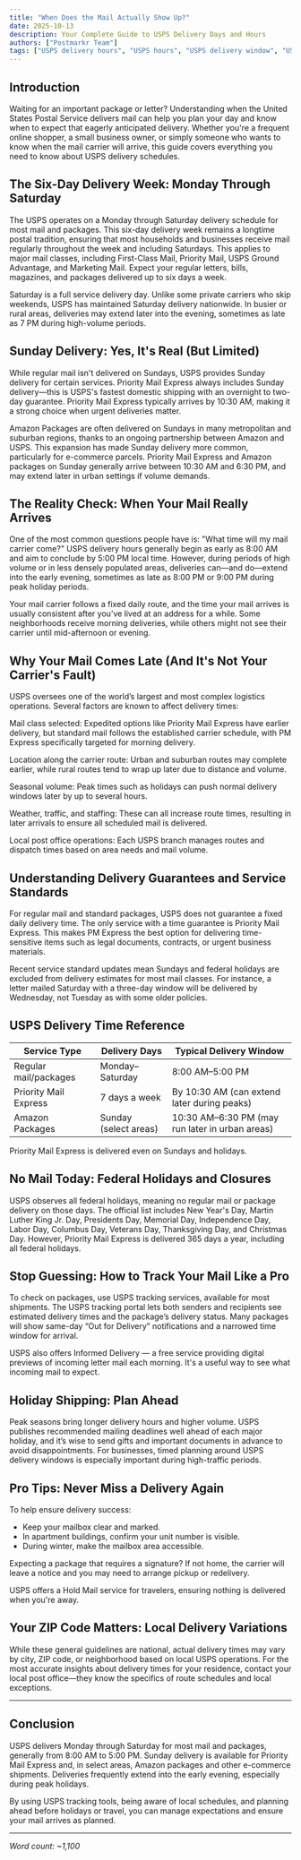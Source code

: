 ```yaml
---
title: "When Does the Mail Actually Show Up?"
date: 2025-10-13
description: Your Complete Guide to USPS Delivery Days and Hours
authors: ["Postmarkr Team"]
tags: ["USPS delivery hours", "USPS hours", "USPS delivery window", "USPS delivery days"]
---
```


## Introduction

Waiting for an important package or letter? Understanding when the United States Postal Service delivers mail can help you plan your day and know when to expect that eagerly anticipated delivery. Whether you're a frequent online shopper, a small business owner, or simply someone who wants to know when the mail carrier will arrive, this guide covers everything you need to know about USPS delivery schedules.

## The Six-Day Delivery Week: Monday Through Saturday
The USPS operates on a Monday through Saturday delivery schedule for most mail and packages. This six-day delivery week remains a longtime postal tradition, ensuring that most households and businesses receive mail regularly throughout the week and including Saturdays. This applies to major mail classes, including First-Class Mail, Priority Mail, USPS Ground Advantage, and Marketing Mail. Expect your regular letters, bills, magazines, and packages delivered up to six days a week.

Saturday is a full service delivery day. Unlike some private carriers who skip weekends, USPS has maintained Saturday delivery nationwide. In busier or rural areas, deliveries may extend later into the evening, sometimes as late as 7 PM during high-volume periods.

## Sunday Delivery: Yes, It's Real (But Limited)
While regular mail isn't delivered on Sundays, USPS provides Sunday delivery for certain services. Priority Mail Express always includes Sunday delivery—this is USPS's fastest domestic shipping with an overnight to two-day guarantee. Priority Mail Express typically arrives by 10:30 AM, making it a strong choice when urgent deliveries matter.

Amazon Packages are often delivered on Sundays in many metropolitan and suburban regions, thanks to an ongoing partnership between Amazon and USPS. This expansion has made Sunday delivery more common, particularly for e-commerce parcels. Priority Mail Express and Amazon packages on Sunday generally arrive between 10:30 AM and 6:30 PM, and may extend later in urban settings if volume demands.

## The Reality Check: When Your Mail Really Arrives
One of the most common questions people have is: "What time will my mail carrier come?" USPS delivery hours generally begin as early as 8:00 AM and aim to conclude by 5:00 PM local time. However, during periods of high volume or in less densely populated areas, deliveries can—and do—extend into the early evening, sometimes as late as 8:00 PM or 9:00 PM during peak holiday periods.

Your mail carrier follows a fixed daily route, and the time your mail arrives is usually consistent after you’ve lived at an address for a while. Some neighborhoods receive morning deliveries, while others might not see their carrier until mid-afternoon or evening.

## Why Your Mail Comes Late (And It's Not Your Carrier's Fault)
USPS oversees one of the world’s largest and most complex logistics operations. Several factors are known to affect delivery times:

Mail class selected: Expedited options like Priority Mail Express have earlier delivery, but standard mail follows the established carrier schedule, with PM Express specifically targeted for morning delivery.

Location along the carrier route: Urban and suburban routes may complete earlier, while rural routes tend to wrap up later due to distance and volume.

Seasonal volume: Peak times such as holidays can push normal delivery windows later by up to several hours.

Weather, traffic, and staffing: These can all increase route times, resulting in later arrivals to ensure all scheduled mail is delivered.

Local post office operations: Each USPS branch manages routes and dispatch times based on area needs and mail volume.

## Understanding Delivery Guarantees and Service Standards
For regular mail and standard packages, USPS does not guarantee a fixed daily delivery time. The only service with a time guarantee is Priority Mail Express. This makes PM Express the best option for delivering time-sensitive items such as legal documents, contracts, or urgent business materials.

Recent service standard updates mean Sundays and federal holidays are excluded from delivery estimates for most mail classes. For instance, a letter mailed Saturday with a three-day window will be delivered by Wednesday, not Tuesday as with some older policies.

## USPS Delivery Time Reference

| Service Type | Delivery Days | Typical Delivery Window |
|--------------|---------------|-------------------------|
| Regular mail/packages | Monday–Saturday | 8:00 AM–5:00 PM |
| Priority Mail Express | 7 days a week | By 10:30 AM (can extend later during peaks) |
| Amazon Packages | Sunday (select areas) | 10:30 AM–6:30 PM (may run later in urban areas) |

Priority Mail Express is delivered even on Sundays and holidays.

## No Mail Today: Federal Holidays and Closures
USPS observes all federal holidays, meaning no regular mail or package delivery on those days. The official list includes New Year's Day, Martin Luther King Jr. Day, Presidents Day, Memorial Day, Independence Day, Labor Day, Columbus Day, Veterans Day, Thanksgiving Day, and Christmas Day. However, Priority Mail Express is delivered 365 days a year, including all federal holidays.

## Stop Guessing: How to Track Your Mail Like a Pro
To check on packages, use USPS tracking services, available for most shipments. The USPS tracking portal lets both senders and recipients see estimated delivery times and the package’s delivery status. Many packages will show same-day “Out for Delivery” notifications and a narrowed time window for arrival.

USPS also offers Informed Delivery — a free service providing digital previews of incoming letter mail each morning. It's a useful way to see what incoming mail to expect.

## Holiday Shipping: Plan Ahead
Peak seasons bring longer delivery hours and higher volume. USPS publishes recommended mailing deadlines well ahead of each major holiday, and it’s wise to send gifts and important documents in advance to avoid disappointments. For businesses, timed planning around USPS delivery windows is especially important during high-traffic periods.

## Pro Tips: Never Miss a Delivery Again
To help ensure delivery success:
- Keep your mailbox clear and marked.
- In apartment buildings, confirm your unit number is visible.
- During winter, make the mailbox area accessible.

Expecting a package that requires a signature? If not home, the carrier will leave a notice and you may need to arrange pickup or redelivery.

USPS offers a Hold Mail service for travelers, ensuring nothing is delivered when you're away.

## Your ZIP Code Matters: Local Delivery Variations
While these general guidelines are national, actual delivery times may vary by city, ZIP code, or neighborhood based on local USPS operations. For the most accurate insights about delivery times for your residence, contact your local post office—they know the specifics of route schedules and local exceptions.

---

## Conclusion
USPS delivers Monday through Saturday for most mail and packages, generally from 8:00 AM to 5:00 PM. Sunday delivery is available for Priority Mail Express and, in select areas, Amazon packages and other e-commerce shipments. Deliveries frequently extend into the early evening, especially during peak holidays.

By using USPS tracking tools, being aware of local schedules, and planning ahead before holidays or travel, you can manage expectations and ensure your mail arrives as planned.

---
*Word count: ~1,100*